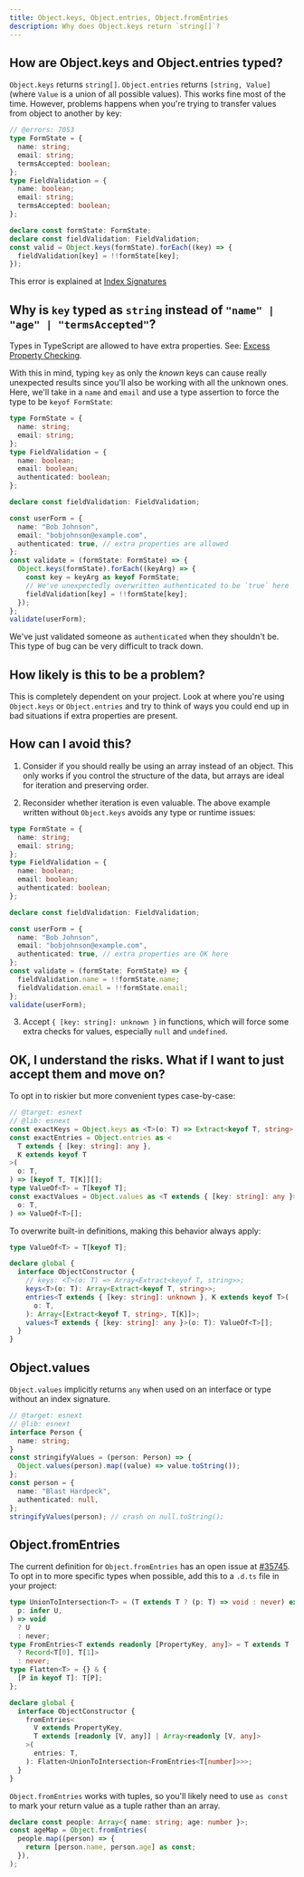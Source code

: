 ```yaml
---
title: Object.keys, Object.entries, Object.fromEntries
description: Why does Object.keys return `string[]`?
---
```


## How are Object.keys and Object.entries typed?

`Object.keys` returns `string[]`. `Object.entries` returns `[string, Value]` (where `Value` is a union of all possible values). This works fine most of the time. However, problems happens when you're trying to transfer values from object to another by key:

```ts twoslash
// @errors: 7053
type FormState = {
  name: string;
  email: string;
  termsAccepted: boolean;
};
type FieldValidation = {
  name: boolean;
  email: string;
  termsAccepted: boolean;
};

declare const formState: FormState;
declare const fieldValidation: FieldValidation;
const valid = Object.keys(formState).forEach((key) => {
  fieldValidation[key] = !!formState[key];
});
```

This error is explained at [Index Signatures](/?path=/story/examples--index-signatures)

## Why is `key` typed as `string` instead of `"name" | "age" | "termsAccepted"`?

Types in TypeScript are allowed to have extra properties. See: [Excess Property Checking](/excess-property-checking).

With this in mind, typing `key` as only the _known_ keys can cause really unexpected results since you'll also be working with all the unknown ones. Here, we'll take in a `name` and `email` and use a type assertion to force the type to be `keyof FormState`:

```ts twoslash
type FormState = {
  name: string;
  email: string;
};
type FieldValidation = {
  name: boolean;
  email: boolean;
  authenticated: boolean;
};

declare const fieldValidation: FieldValidation;

const userForm = {
  name: "Bob Johnson",
  email: "bobjohnson@example.com",
  authenticated: true, // extra properties are allowed
};
const validate = (formState: FormState) => {
  Object.keys(formState).forEach((keyArg) => {
    const key = keyArg as keyof FormState;
    // We've unexpectedly overwritten authenticated to be `true` here
    fieldValidation[key] = !!formState[key];
  });
};
validate(userForm);
```

We've just validated someone as `authenticated` when they shouldn't be. This type of bug can be very difficult to track down.

## How likely is this to be a problem?

This is completely dependent on your project. Look at where you're using `Object.keys` or `Object.entries` and try to think of ways you could end up in bad situations if extra properties are present.

## How can I avoid this?

1. Consider if you should really be using an array instead of an object. This only works if you control the structure of the data, but arrays are ideal for iteration and preserving order.

2. Reconsider whether iteration is even valuable. The above example written without `Object.keys` avoids any type or runtime issues:

```ts twoslash
type FormState = {
  name: string;
  email: string;
};
type FieldValidation = {
  name: boolean;
  email: boolean;
  authenticated: boolean;
};

declare const fieldValidation: FieldValidation;

const userForm = {
  name: "Bob Johnson",
  email: "bobjohnson@example.com",
  authenticated: true, // extra properties are OK here
};
const validate = (formState: FormState) => {
  fieldValidation.name = !!formState.name;
  fieldValidation.email = !!formState.email;
};
validate(userForm);
```

3. Accept `{ [key: string]: unknown }` in functions, which will force some extra checks for values, especially `null` and `undefined`.

## OK, I understand the risks. What if I want to just accept them and move on?

To opt in to riskier but more convenient types case-by-case:

```ts
// @target: esnext
// @lib: esnext
const exactKeys = Object.keys as <T>(o: T) => Extract<keyof T, string>[];
const exactEntries = Object.entries as <
  T extends { [key: string]: any },
  K extends keyof T
>(
  o: T,
) => [keyof T, T[K]][];
type ValueOf<T> = T[keyof T];
const exactValues = Object.values as <T extends { [key: string]: any }>(
  o: T,
) => ValueOf<T>[];
```

To overwrite built-in definitions, making this behavior always apply:

```ts
type ValueOf<T> = T[keyof T];

declare global {
  interface ObjectConstructor {
    // keys: <T>(o: T) => Array<Extract<keyof T, string>>;
    keys<T>(o: T): Array<Extract<keyof T, string>>;
    entries<T extends { [key: string]: unknown }, K extends keyof T>(
      o: T,
    ): Array<[Extract<keyof T, string>, T[K]]>;
    values<T extends { [key: string]: any }>(o: T): ValueOf<T>[];
  }
}
```

## Object.values

`Object.values` implicitly returns `any` when used on an interface or type without an index signature.

```ts
// @target: esnext
// @lib: esnext
interface Person {
  name: string;
}
const stringifyValues = (person: Person) => {
  Object.values(person).map((value) => value.toString());
};
const person = {
  name: "Blast Hardpeck",
  authenticated: null,
};
stringifyValues(person); // crash on null.toString();
```

## Object.fromEntries

The current definition for `Object.fromEntries` has an open issue at [#35745](https://github.com/microsoft/TypeScript/issues/35745). To opt in to more specific types when possible, add this to a `.d.ts` file in your project:

```ts
type UnionToIntersection<T> = (T extends T ? (p: T) => void : never) extends (
  p: infer U,
) => void
  ? U
  : never;
type FromEntries<T extends readonly [PropertyKey, any]> = T extends T
  ? Record<T[0], T[1]>
  : never;
type Flatten<T> = {} & {
  [P in keyof T]: T[P];
};

declare global {
  interface ObjectConstructor {
    fromEntries<
      V extends PropertyKey,
      T extends [readonly [V, any]] | Array<readonly [V, any]>
    >(
      entries: T,
    ): Flatten<UnionToIntersection<FromEntries<T[number]>>>;
  }
}
```

`Object.fromEntries` works with tuples, so you'll likely need to use `as const` to mark your return value as a tuple rather than an array.

```ts
declare const people: Array<{ name: string; age: number }>;
const ageMap = Object.fromEntries(
  people.map((person) => {
    return [person.name, person.age] as const;
  }),
);
```
